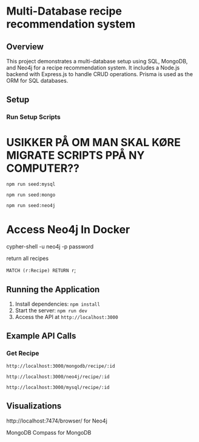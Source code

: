 # Multi-Database recipe recommendation system

## Overview

This project demonstrates a multi-database setup using SQL, MongoDB, and Neo4j for a recipe recommendation system. It includes a Node.js backend with Express.js to handle CRUD operations. Prisma is used as the ORM for SQL databases.

## Setup

### Run Setup Scripts

# USIKKER PÅ OM MAN SKAL KØRE MIGRATE SCRIPTS PPÅ NY COMPUTER??

`npm run seed:mysql`

`npm run seed:mongo`

`npm run seed:neo4j`

# Access Neo4j In Docker
cypher-shell -u neo4j -p password

return all recipes

`MATCH (r:Recipe) RETURN r`;

## Running the Application

1. Install dependencies: `npm install`
2. Start the server: `npm run dev`
3. Access the API at `http://localhost:3000`

## Example API Calls

### Get Recipe
`http://localhost:3000/mongodb/recipe/:id`

`http://localhost:3000/neo4j/recipe/:id`

`http://localhost:3000/mysql/recipe/:id`


## Visualizations

http://localhost:7474/browser/ for Neo4j

MongoDB Compass for MongoDB
